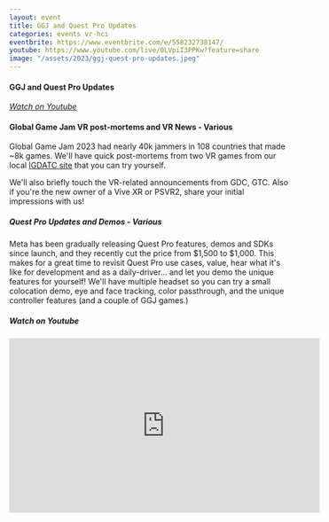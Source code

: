 ```yaml
---
layout: event
title: GGJ and Quest Pro Updates
categories: events vr-hci
eventbrite: https://www.eventbrite.com/e/558232738147/
youtube: https://www.youtube.com/live/0LVpiI3PPKw?feature=share
image: "/assets/2023/ggj-quest-pro-updates.jpeg"
---
```


#### GGJ and Quest Pro Updates

_[Watch on Youtube](https://www.youtube.com/live/0LVpiI3PPKw?feature=share)_

#### Global Game Jam VR post-mortems and VR News - Various

Global Game Jam 2023 had nearly 40k jammers in 108 countries that made ~8k games.  We'll have quick post-mortems from two VR games from our local [IGDATC site](https://globalgamejam.org/2023/jam-sites/igdatc-2023) that you can try yourself.

We'll also briefly touch the VR-related announcements from GDC, GTC.  Also if you're the new owner of a Vive XR or PSVR2, share your initial impressions with us!

##### Quest Pro Updates and Demos - Various

Meta has been gradually releasing Quest Pro features, demos and SDKs since launch, and they recently cut the price from $1,500 to $1,000.  This makes for a great time to revisit Quest Pro use cases, value, hear what it's like for development and as a daily-driver... and let you demo the unique features for yourself!  We'll have multiple headset so you can try a small colocation demo, eye and face tracking, color passthrough, and the unique controller features (and a couple of GGJ games.)

##### _Watch on Youtube_

<iframe width="560" height="315" src="https://www.youtube.com/embed/0LVpiI3PPKw" title="YouTube video player" frameborder="0" allow="accelerometer; autoplay; clipboard-write; encrypted-media; gyroscope; picture-in-picture; web-share" allowfullscreen></iframe>